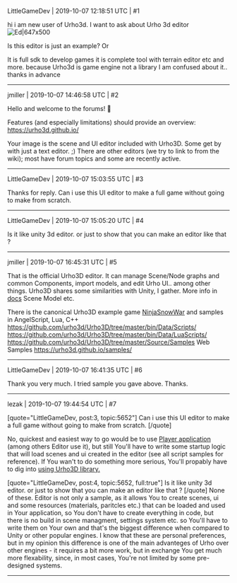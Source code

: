LittleGameDev | 2019-10-07 12:18:51 UTC | #1

hi i am new user of Urho3d. I want to ask about Urho 3d editor ![Ed|647x500](upload://gHY5gdE06t9hPPIACYsoP6bfP5p.jpeg) 

Is this editor is just an example? 
Or

 It is full sdk to develop games it is complete tool with terrain editor etc and more. because Urho3d is game engine not a library 
I am confused about it.. thanks in advance

-------------------------

jmiller | 2019-10-07 14:46:58 UTC | #2

Hello and welcome to the forums! :confetti_ball:

Features (and especially limitations) should provide an overview: https://urho3d.github.io/

Your image is the scene and UI editor included with Urho3D.  Some get by with just a text editor. ;)
There are other editors (we try to link to from the wiki); most have forum topics and some are recently active.

-------------------------

LittleGameDev | 2019-10-07 15:03:55 UTC | #3

Thanks for reply. Can i use this UI editor to make a full game without going to make from scratch.

-------------------------

LittleGameDev | 2019-10-07 15:05:20 UTC | #4

Is it like unity 3d editor. or just to show that you can make an editor like that ?

-------------------------

jmiller | 2019-10-07 16:45:31 UTC | #5

That is the official Urho3D editor. It can manage Scene/Node graphs and common Components, import models, and edit Urho UI.. among other things.
Urho3D shares some similarities with Unity, I gather. More info in [docs](https://urho3d.github.io/documentation/HEAD/index.html) Scene Model etc.

There is the canonical Urho3D example game [NinjaSnowWar](https://github.com/urho3d/Urho3D/blob/master/bin/Data/Scripts/NinjaSnowWar.as) and  samples in AngelScript, Lua, C++
 https://github.com/urho3d/Urho3D/tree/master/bin/Data/Scripts/
 https://github.com/urho3d/Urho3D/tree/master/bin/Data/LuaScripts/
 https://github.com/urho3d/Urho3D/tree/master/Source/Samples
Web Samples
  https://urho3d.github.io/samples/

-------------------------

LittleGameDev | 2019-10-07 16:41:35 UTC | #6

Thank you very much. I tried sample you gave above. Thanks.

-------------------------

lezak | 2019-10-07 19:44:54 UTC | #7

[quote="LittleGameDev, post:3, topic:5652"]
Can i use this UI editor to make a full game without going to make from scratch.
[/quote]

No, quickest and easiest way to go would be to use <a href='https://urho3d.github.io/documentation/HEAD/_running.html'>Player application</a> (among others Editor use it), but still You'll have to write some startup logic that will load scenes and ui created in the editor (see all script samples for reference). If You wan't to do something more serious, You'll propably have to dig into <a href='https://urho3d.github.io/documentation/HEAD/_using_library.html'> using Urho3D library.</a>

[quote="LittleGameDev, post:4, topic:5652, full:true"]
Is it like unity 3d editor. or just to show that you can make an editor like that ?
[/quote]
None of these. Editor is not only a sample, as it allows You to create scenes, ui and some resources (materials, paritcles etc.) that can be loaded and used in Your application, so You don't have to create everything in code, but there is no build in scene managment, settings system etc. so You'll have to write them on Your own  and that's the biggest difference when compared to Unity or other popular engines. 
I know that these are personal preferences, but in my opinion this difference is one of the main advanteges of Urho over other engines - it requires a bit more work, but in exchange You get much more flexability, since, in most cases, You're not limited by some pre-designed systems.

-------------------------

